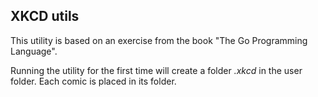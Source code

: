 ## XKCD utils
This utility is based on an exercise from the book "The Go Programming Language". 

Running the utility for the first time will create a folder _.xkcd_ in the user folder. Each comic is placed in its folder.
